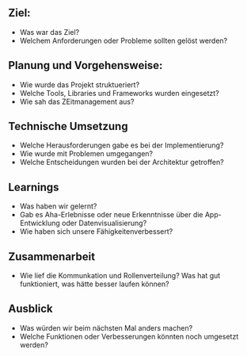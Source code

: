 ## Ziel:
* Was war das Ziel?
* Welchem Anforderungen oder Probleme sollten gelöst werden?

## Planung und Vorgehensweise:
* Wie wurde das Projekt struktueriert?
* Welche Tools, Libraries und Frameworks wurden eingesetzt?
* Wie sah das ZEitmanagement aus?

## Technische Umsetzung
* Welche Herausforderungen gabe es bei der Implementierung?
* Wie wurde mit Problemen umgegangen?
* Welche Entscheidungen wurden bei der Architektur getroffen?

## Learnings
* Was haben wir gelernt?
* Gab es Aha-Erlebnisse oder neue Erkenntnisse über die App-Entwicklung oder Datenvisualisierung?
* Wie haben sich unsere Fähigkeitenverbessert?

## Zusammenarbeit
* Wie lief die Kommunkation und Rollenverteilung?
Was hat gut funktioniert, was hätte besser laufen können?

## Ausblick
* Was würden wir beim nächsten Mal anders machen?
* Welche Funktionen oder Verbesserungen könnten noch umgesetzt werden?